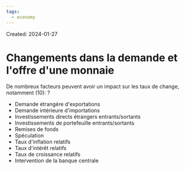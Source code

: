 ```yaml
---
tags:
  - economy
---
```

Created: 2024-01-27

# Changements dans la demande et l'offre d'une monnaie

De nombreux facteurs peuvent avoir un impact sur les taux de change, notamment (10):
?
- Demande étrangère d'exportations
- Demande intérieure d'importations
- Investissements directs étrangers entrants/sortants
- Investissements de portefeuille entrants/sortants
- Remises de fonds
- Spéculation
- Taux d'inflation relatifs
- Taux d'intérêt relatifs
- Taux de croissance relatifs
- Intervention de la banque centrale
<!--SR:!2024-03-18,14,150-->